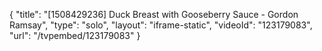{
    "title": "[1508429236] Duck Breast with Gooseberry Sauce - Gordon Ramsay",
    "type": "solo",
    "layout": "iframe-static",
    "videoId": "123179083",
    "url": "\/tvpembed\/123179083"
}